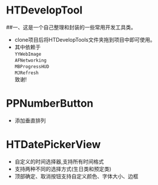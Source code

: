 # HTDevelopTool
##一、这是一个自己整理和封装的一些常用开发工具类。<br>
* clone项目后将HTDevelopTools文件夹拖到项目中即可使用。<br>
* 其中依赖于<br>
        `YYWebImage`<br>
        `AFNetworking`<br>
        `MBProgressHUD`<br>
        `MJRefresh`<br>
        致谢!<br>

# PPNumberButton
* 添加垂直排列
# HTDatePickerView
* 自定义的时间选择器,支持所有时间格式<br>
* 支持两种不同的选择方式(生日类和预定类)<br>
* 顶部确定、取消按钮支持自定义颜色、字体大小、边框<br>
